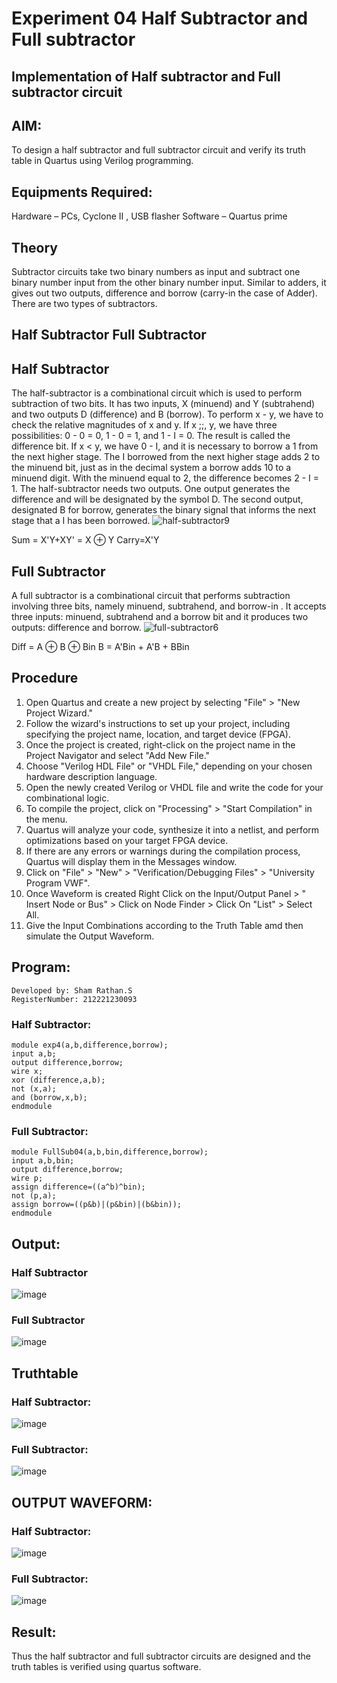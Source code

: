 # Experiment 04 Half Subtractor and Full subtractor
## Implementation of Half subtractor and Full subtractor circuit
## AIM:
To design a half subtractor and full subtractor circuit and verify its truth table in Quartus using Verilog programming.

## Equipments Required:

Hardware – PCs, Cyclone II , USB flasher Software – Quartus prime

## Theory
Subtractor circuits take two binary numbers as input and subtract one binary number input from the other binary number input. Similar to adders, it gives out two outputs, difference and borrow (carry-in the case of Adder). There are two types of subtractors.

## Half Subtractor Full Subtractor
## Half Subtractor
The half-subtractor is a combinational circuit which is used to perform subtraction of two bits. It has two inputs, X (minuend) and Y (subtrahend) and two outputs D (difference) and B (borrow). To perform x - y, we have to check the relative magnitudes of x and y. If x ;;, y, we have three possibilities: 0 - 0 = 0, 1 - 0 = 1, and 1 - I = 0. The result is called the difference bit. If x < y, we have 0 - I, and it is necessary to borrow a 1 from the next higher stage. The I borrowed from the next higher stage adds 2 to the minuend bit, just as in the decimal system a borrow adds 10 to a minuend digit. With the minuend equal to 2, the difference becomes 2 - I = 1. The half-subtractor needs two outputs. One output generates the difference and will be designated by the symbol D. The second output, designated B for borrow, generates the binary signal that informs the next stage that a I has been borrowed.
![half-subtractor9](https://user-images.githubusercontent.com/36288975/166112538-58c3bc7c-ee5d-4e6a-ac8d-8e8328efe27a.png)


Sum = X'Y+XY' = X ⊕ Y
Carry=X'Y

## Full Subtractor
A full subtractor is a combinational circuit that performs subtraction involving three bits, namely minuend, subtrahend, and borrow-in . It accepts three inputs: minuend, subtrahend and a borrow bit and it produces two outputs: difference and borrow. 
![full-subtractor6](https://user-images.githubusercontent.com/36288975/166112541-24c68359-3de8-4674-ae22-8272ffc385ed.png)


Diff = A ⊕ B ⊕ Bin B = A'Bin + A'B + BBin

## Procedure
1. Open Quartus and create a new project by selecting "File" > "New Project Wizard."
2. Follow the wizard's instructions to set up your project, including specifying the project name, location, and target device (FPGA).
3. Once the project is created, right-click on the project name in the Project Navigator and select "Add New File."
4. Choose "Verilog HDL File" or "VHDL File," depending on your chosen hardware description language.
5. Open the newly created Verilog or VHDL file and write the code for your combinational logic.
6. To compile the project, click on "Processing" > "Start Compilation" in the menu.
7. Quartus will analyze your code, synthesize it into a netlist, and perform optimizations based on your target FPGA device.
8. If there are any errors or warnings during the compilation process, Quartus will display them in the Messages window.
9. Click on "File" > "New" > "Verification/Debugging Files" > "University Program VWF".
10. Once Waveform is created Right Click on the Input/Output Panel > " Insert Node or Bus" > Click on Node Finder > Click On "List" > Select All.
11. Give the Input Combinations according to the Truth Table amd then simulate the Output Waveform.

## Program:
```
Developed by: Sham Rathan.S
RegisterNumber: 212221230093
```
### Half Subtractor:
```
module exp4(a,b,difference,borrow);
input a,b;
output difference,borrow;
wire x;
xor (difference,a,b);
not (x,a);
and (borrow,x,b);
endmodule
```
### Full Subtractor:
```
module FullSub04(a,b,bin,difference,borrow);
input a,b,bin;
output difference,borrow;
wire p;
assign difference=((a^b)^bin);
not (p,a);
assign borrow=((p&b)|(p&bin)|(b&bin));
endmodule
```

## Output:
### Half Subtractor
![image](https://github.com/ShamRathan/Experiment--03-Half-Subtractor-and-Full-subtractor/assets/93587823/8ea3e8b8-b108-4677-ab97-1543557b9199)
### Full Subtractor
![image](https://github.com/ShamRathan/Experiment--03-Half-Subtractor-and-Full-subtractor/assets/93587823/c8e5e3ea-71f0-4dbb-aac3-4c527452506c)


## Truthtable
### Half Subtractor:
![image](https://github.com/ShamRathan/Experiment--03-Half-Subtractor-and-Full-subtractor/assets/93587823/f7816d56-91f6-4132-86db-d4f5f28ecd78)
### Full Subtractor:
![image](https://github.com/ShamRathan/Experiment--03-Half-Subtractor-and-Full-subtractor/assets/93587823/ae3dd71e-a8fa-4914-baa5-23be479cd22e)

## OUTPUT WAVEFORM:
### Half Subtractor:
![image](https://github.com/ShamRathan/Experiment--03-Half-Subtractor-and-Full-subtractor/assets/93587823/04d135a7-1c3c-40ca-aa09-d4587982ace7)
### Full Subtractor:
![image](https://github.com/ShamRathan/Experiment--03-Half-Subtractor-and-Full-subtractor/assets/93587823/67ad6ca6-1b1c-4883-883e-b635f1eeb5e4)


## Result:
Thus the half subtractor and full subtractor circuits are designed and the truth tables is verified using quartus software.
